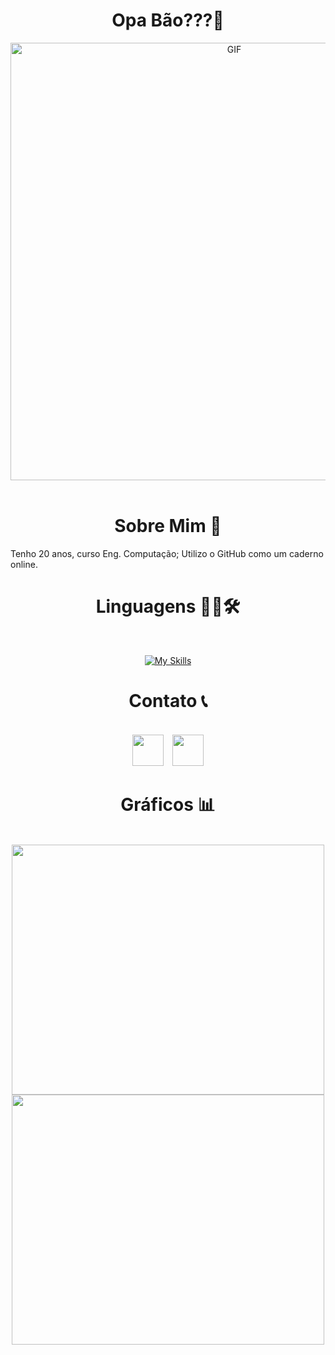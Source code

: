 <h1 align="center">
Opa Bão???👋
</h1>

<div align="center">
<img hight="300" width="700" alt="GIF" align="center" src="https://github.com/Lucaxcm/Lucaxcm/blob/main/GIFS/gifs.gif">
</div>

</br>

<h1 align="center">
Sobre Mim 💬
</h1>

<div>
Tenho 20 anos, curso Eng. Computação; Utilizo o GitHub como um caderno online.
</div>

<h1 align="center">
Linguagens 👨‍💻🛠
</h1>

</br>
<div align="center">
 
[![My Skills](https://skillicons.dev/icons?i=c,cpp,py)](https://skillicons.dev)

</div>

<h1 align="center">
Contato 📞
</h1>
</br>

<div align="center">
<a href="https://www.youtube.com/watch?v=KWP8pQnGoBw" target="_blank" align="center"><img height="50" width="50" src="https://skillicons.dev/icons?i=linkedin"></a>
&ensp;
<a href="https://www.youtube.com/watch?v=KWP8pQnGoBw" target="_blank" align="center"><img height="50" width="50" src="https://skillicons.dev/icons?i=gmail"></a>
</div>
<h1 align="center">
Gráficos 📊
</h1>
</br>
<div align="center">
 
<img src="https://github-readme-streak-stats.herokuapp.com/?user=Lucaxcm&theme=dracula&hide_border=false" height="400" width="500" >
<img src="https://github-readme-stats.vercel.app/api/top-langs/?username=Lucaxcm&theme=dracula&show_icons=true&hide_border=false" height="400" width="500" >

</div>
